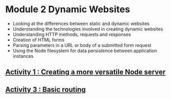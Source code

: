 # Module 2 Dynamic Websites

- Looking at the differences between static and dynamic websites
- Understanding the technologies involved in creating dynamic websites
- Understanding HTTP methods, requests and responses
- Creation of HTML forms
- Parsing parameters in a URL or body of a submitted form request
- Using the Node filesystem for data persistence between application instances


## [Activity 1 : Creating a more versatile Node server](https://github.com/darren-2016/IFQ716/tree/main/Module2/Activity1#activity-1-creating-a-more-versatile-node-server)
## [Activity 3 : Basic routing](https://github.com/darren-2016/IFQ716/blob/main/Module2/Activity3/README.md#ifq716-module-2---activity-3-basic-routing)

